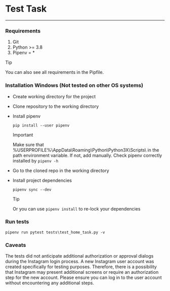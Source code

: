 # Test Task

---

### Requirements

1. Git
2. Python >= 3.8
3. Pipenv = *

> [!TIP]
> You can also see all requirements in the Pipfile.

### Installation Windows (Not tested on other OS systems)
* Create working directory for the project
* Clone repository to the working directory
* Install pipenv
  ```
  pip install --user pipenv
  ```

    > [!IMPORTANT]
    > Make sure that %USERPROFILE%\AppData\Roaming\Python\Python3X\Scripts\ in the path environment variable.
    > If not, add manually. Check pipenv correctly installed by ```pipenv -h```
    
* Go to the cloned repo in the working directory
* Install project dependencies
    ```
    pipenv sync --dev
    ```
    > [!TIP]
    > Or you can use ```pipenv install``` to re-lock your dependencies

### Run tests

```
pipenv run pytest tests\test_home_task.py -v
```

### Caveats
The tests did not anticipate additional authorization or approval dialogs during the Instagram login process.
A new Instagram user account was created specifically for testing purposes.
Therefore, there is a possibility that Instagram may present additional screens or require an authorization step for the new account.
Please ensure you can log in to the user account without encountering any additional steps.